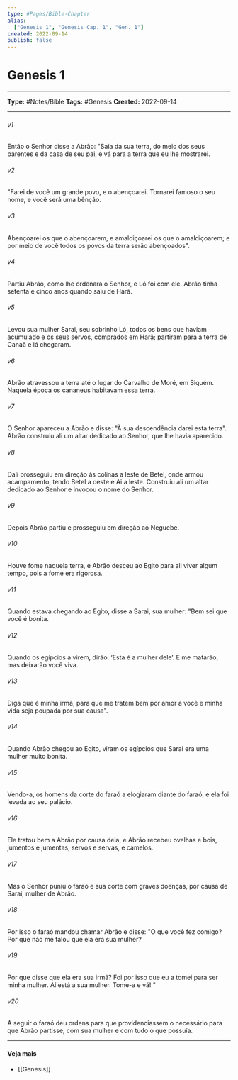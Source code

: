 ```yaml
---
type: #Pages/Bible-Chapter
alias:
  ["Genesis 1", "Genesis Cap. 1", "Gen. 1"]
created: 2022-09-14
publish: false
---
```


# Genesis 1

---

**Type:** #Notes/Bible
**Tags:** #Genesis
**Created:** 2022-09-14

---

###### v1
Então o Senhor disse a Abrão: "Saia da sua terra, do meio dos seus parentes e da casa de seu pai, e vá para a terra que eu lhe mostrarei.
###### v2
"Farei de você um grande povo, e o abençoarei. Tornarei famoso o seu nome, e você será uma bênção.
###### v3
Abençoarei os que o abençoarem, e amaldiçoarei os que o amaldiçoarem; e por meio de você todos os povos da terra serão abençoados".
###### v4
Partiu Abrão, como lhe ordenara o Senhor, e Ló foi com ele. Abrão tinha setenta e cinco anos quando saiu de Harã.
###### v5
Levou sua mulher Sarai, seu sobrinho Ló, todos os bens que haviam acumulado e os seus servos, comprados em Harã; partiram para a terra de Canaã e lá chegaram.
###### v6
Abrão atravessou a terra até o lugar do Carvalho de Moré, em Siquém. Naquela época os cananeus habitavam essa terra.
###### v7
O Senhor apareceu a Abrão e disse: "À sua descendência darei esta terra". Abrão construiu ali um altar dedicado ao Senhor, que lhe havia aparecido.
###### v8
Dali prosseguiu em direção às colinas a leste de Betel, onde armou acampamento, tendo Betel a oeste e Ai a leste. Construiu ali um altar dedicado ao Senhor e invocou o nome do Senhor.
###### v9
Depois Abrão partiu e prosseguiu em direção ao Neguebe.
###### v10
Houve fome naquela terra, e Abrão desceu ao Egito para ali viver algum tempo, pois a fome era rigorosa.
###### v11
Quando estava chegando ao Egito, disse a Sarai, sua mulher: "Bem sei que você é bonita.
###### v12
Quando os egípcios a virem, dirão: ‘Esta é a mulher dele’. E me matarão, mas deixarão você viva.
###### v13
Diga que é minha irmã, para que me tratem bem por amor a você e minha vida seja poupada por sua causa".
###### v14
Quando Abrão chegou ao Egito, viram os egípcios que Sarai era uma mulher muito bonita.
###### v15
Vendo-a, os homens da corte do faraó a elogiaram diante do faraó, e ela foi levada ao seu palácio.
###### v16
Ele tratou bem a Abrão por causa dela, e Abrão recebeu ovelhas e bois, jumentos e jumentas, servos e servas, e camelos.
###### v17
Mas o Senhor puniu o faraó e sua corte com graves doenças, por causa de Sarai, mulher de Abrão.
###### v18
Por isso o faraó mandou chamar Abrão e disse: "O que você fez comigo? Por que não me falou que ela era sua mulher?
###### v19
Por que disse que ela era sua irmã? Foi por isso que eu a tomei para ser minha mulher. Aí está a sua mulher. Tome-a e vá! "
###### v20
A seguir o faraó deu ordens para que providenciassem o necessário para que Abrão partisse, com sua mulher e com tudo o que possuía.


---

#### Veja mais

- [[Genesis]]
